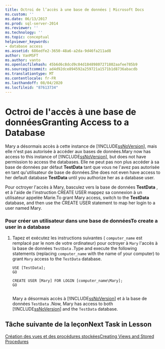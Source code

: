 ```yaml
---
title: Octroi de l’accès à une base de données | Microsoft Docs
ms.custom: ''
ms.date: 06/13/2017
ms.prod: sql-server-2014
ms.reviewer: ''
ms.technology: ''
ms.topic: conceptual
helpviewer_keywords:
- database access
ms.assetid: 686edfe2-3650-48a6-a2da-9d46fa211ad8
author: VanMSFT
ms.author: vanto
ms.openlocfilehash: 45b6d6c8dcd9c04d18489807271802aafee785b9
ms.sourcegitcommit: ad4d92dce894592a259721a1571b1d8736abacdb
ms.translationtype: MT
ms.contentlocale: fr-FR
ms.lasthandoff: 08/04/2020
ms.locfileid: "87613734"
---
```

# <a name="granting-access-to-a-database"></a><span data-ttu-id="4a2d9-102">Octroi de l'accès à une base de données</span><span class="sxs-lookup"><span data-stu-id="4a2d9-102">Granting Access to a Database</span></span>
  <span data-ttu-id="4a2d9-103">Mary a désormais accès à cette instance de [!INCLUDE[ssNoVersion](../includes/ssnoversion-md.md)], mais elle n'est pas autorisée à accéder aux bases de données.</span><span class="sxs-lookup"><span data-stu-id="4a2d9-103">Mary now has access to this instance of [!INCLUDE[ssNoVersion](../includes/ssnoversion-md.md)], but does not have permission to access the databases.</span></span> <span data-ttu-id="4a2d9-104">Elle ne peut pas non plus accéder à sa base de données par défaut **TestData** tant que vous ne l'avez pas autorisée en tant qu'utilisateur de base de données.</span><span class="sxs-lookup"><span data-stu-id="4a2d9-104">She does not even have access to her default database **TestData** until you authorize her as a database user.</span></span>  
  
 <span data-ttu-id="4a2d9-105">Pour octroyer l'accès à Mary, basculez vers la base de données **TestData** , et à l'aide de l'instruction CREATE USER mappez sa connexion à un utilisateur appelée Marie.</span><span class="sxs-lookup"><span data-stu-id="4a2d9-105">To grant Mary access, switch to the **TestData** database, and then use the CREATE USER statement to map her login to a user named Mary.</span></span>  
  
### <a name="to-create-a-user-in-a-database"></a><span data-ttu-id="4a2d9-106">Pour créer un utilisateur dans une base de données</span><span class="sxs-lookup"><span data-stu-id="4a2d9-106">To create a user in a database</span></span>  
  
1.  <span data-ttu-id="4a2d9-107">Tapez et exécutez les instructions suivantes ( `computer_name` est remplacé par le nom de votre ordinateur) pour octroyer à `Mary` l'accès à la base de données `TestData` .</span><span class="sxs-lookup"><span data-stu-id="4a2d9-107">Type and execute the following statements (replacing `computer_name` with the name of your computer) to grant `Mary` access to the `TestData` database.</span></span>  
  
    ```  
    USE [TestData];  
    GO  
  
    CREATE USER [Mary] FOR LOGIN [computer_name\Mary];  
    GO  
  
    ```  
  
     <span data-ttu-id="4a2d9-108">Mary a désormais accès à [!INCLUDE[ssNoVersion](../includes/ssnoversion-md.md)] et à la base de données `TestData` .</span><span class="sxs-lookup"><span data-stu-id="4a2d9-108">Now, Mary has access to both [!INCLUDE[ssNoVersion](../includes/ssnoversion-md.md)] and the `TestData` database.</span></span>  
  
## <a name="next-task-in-lesson"></a><span data-ttu-id="4a2d9-109">Tâche suivante de la leçon</span><span class="sxs-lookup"><span data-stu-id="4a2d9-109">Next Task in Lesson</span></span>  
 [<span data-ttu-id="4a2d9-110">Création des vues et des procédures stockées</span><span class="sxs-lookup"><span data-stu-id="4a2d9-110">Creating Views and Stored Procedures</span></span>](lesson-2-3-creating-views-and-stored-procedures.md)  
  
  
